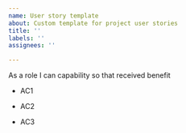 ```yaml
---
name: User story template
about: Custom template for project user stories
title: ''
labels: ''
assignees: ''

---
```


As a role I can capability so that received benefit

- AC1

- AC2

- AC3
